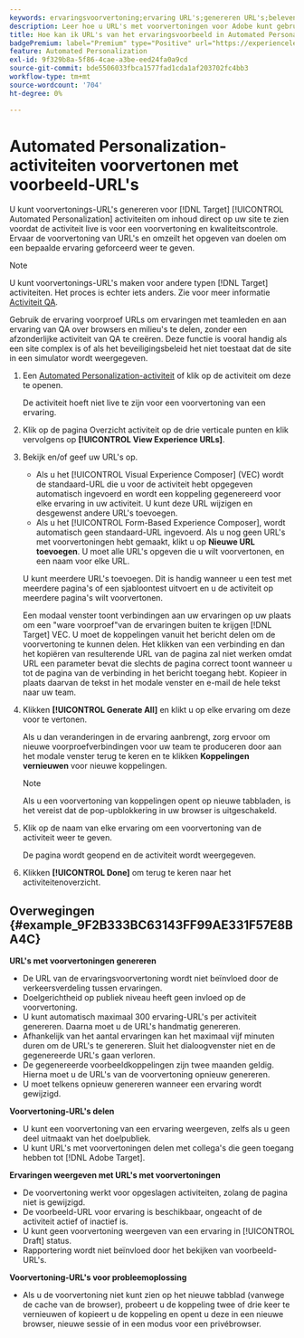 ```yaml
---
keywords: ervaringsvoorvertoning;ervaring URL's;genereren URL's;belevenis weergeven
description: Leer hoe u URL's met voorvertoningen voor Adobe kunt gebruiken [!DNL Target] Automated Personalization-activiteiten om inhoud direct op uw site te bekijken voordat de activiteit actief is.
title: Hoe kan ik URL's van het ervaringsvoorbeeld in Automated Personalization-activiteiten gebruiken?
badgePremium: label="Premium" type="Positive" url="https://experienceleague.adobe.com/docs/target/using/introduction/intro.html?lang=nl-NL#premium newtab=true" tooltip="See what's included in Target Premium."
feature: Automated Personalization
exl-id: 9f329b8a-5f86-4cae-a3be-eed24fa0a9cd
source-git-commit: bde5506033fbca1577fad1cda1af203702fc4bb3
workflow-type: tm+mt
source-wordcount: '704'
ht-degree: 0%

---
```


# Automated Personalization-activiteiten voorvertonen met voorbeeld-URL&#39;s

U kunt voorvertonings-URL&#39;s genereren voor [!DNL Target] [!UICONTROL Automated Personalization] activiteiten om inhoud direct op uw site te zien voordat de activiteit live is voor een voorvertoning en kwaliteitscontrole. Ervaar de voorvertoning van URL&#39;s en omzeilt het opgeven van doelen om een bepaalde ervaring geforceerd weer te geven.

>[!NOTE]
>
>U kunt voorvertonings-URL&#39;s maken voor andere typen [!DNL Target] activiteiten. Het proces is echter iets anders. Zie voor meer informatie [Activiteit QA](/help/main/c-activities/c-activity-qa/activity-qa.md#preview).

Gebruik de ervaring voorproef URLs om ervaringen met teamleden en aan ervaring van QA over browsers en milieu&#39;s te delen, zonder een afzonderlijke activiteit van QA te creëren. Deze functie is vooral handig als een site complex is of als het beveiligingsbeleid het niet toestaat dat de site in een simulator wordt weergegeven.

1. Een [Automated Personalization-activiteit](/help/main/c-activities/t-automated-personalization/create-ap-activity.md#task_8AAF837796D74CF893CA2F88BA1491C9) of klik op de activiteit om deze te openen.

   De activiteit hoeft niet live te zijn voor een voorvertoning van een ervaring.

1. Klik op de pagina Overzicht activiteit op de drie verticale punten en klik vervolgens op **[!UICONTROL View Experience URLs]**.

1. Bekijk en/of geef uw URL&#39;s op.

   * Als u het [!UICONTROL Visual Experience Composer] (VEC) wordt de standaard-URL die u voor de activiteit hebt opgegeven automatisch ingevoerd en wordt een koppeling gegenereerd voor elke ervaring in uw activiteit. U kunt deze URL wijzigen en desgewenst andere URL&#39;s toevoegen.
   * Als u het [!UICONTROL Form-Based Experience Composer], wordt automatisch geen standaard-URL ingevoerd. Als u nog geen URL&#39;s met voorvertoningen hebt gemaakt, klikt u op **Nieuwe URL toevoegen**. U moet alle URL&#39;s opgeven die u wilt voorvertonen, en een naam voor elke URL.

   U kunt meerdere URL&#39;s toevoegen. Dit is handig wanneer u een test met meerdere pagina&#39;s of een sjabloontest uitvoert en u de activiteit op meerdere pagina&#39;s wilt voorvertonen.

   Een modaal venster toont verbindingen aan uw ervaringen op uw plaats om een &quot;ware voorproef&quot;van de ervaringen buiten te krijgen [!DNL Target] VEC. U moet de koppelingen vanuit het bericht delen om de voorvertoning te kunnen delen. Het klikken van een verbinding en dan het kopiëren van resulterende URL van de pagina zal niet werken omdat URL een parameter bevat die slechts de pagina correct toont wanneer u tot de pagina van de verbinding in het bericht toegang hebt. Kopieer in plaats daarvan de tekst in het modale venster en e-mail de hele tekst naar uw team.

1. Klikken **[!UICONTROL Generate All]** en klikt u op elke ervaring om deze voor te vertonen.

   Als u dan veranderingen in de ervaring aanbrengt, zorg ervoor om nieuwe voorproefverbindingen voor uw team te produceren door aan het modale venster terug te keren en te klikken **Koppelingen vernieuwen** voor nieuwe koppelingen.

   >[!NOTE]
   >
   >Als u een voorvertoning van koppelingen opent op nieuwe tabbladen, is het vereist dat de pop-upblokkering in uw browser is uitgeschakeld.

1. Klik op de naam van elke ervaring om een voorvertoning van de activiteit weer te geven.

   De pagina wordt geopend en de activiteit wordt weergegeven.

1. Klikken **[!UICONTROL Done]** om terug te keren naar het activiteitenoverzicht.

## Overwegingen {#example_9F2B333BC63143FF99AE331F57E8BA4C}

**URL&#39;s met voorvertoningen genereren**

* De URL van de ervaringsvoorvertoning wordt niet beïnvloed door de verkeersverdeling tussen ervaringen.
* Doelgerichtheid op publiek niveau heeft geen invloed op de voorvertoning.
* U kunt automatisch maximaal 300 ervaring-URL&#39;s per activiteit genereren. Daarna moet u de URL&#39;s handmatig genereren.
* Afhankelijk van het aantal ervaringen kan het maximaal vijf minuten duren om de URL&#39;s te genereren. Sluit het dialoogvenster niet en de gegenereerde URL&#39;s gaan verloren.
* De gegenereerde voorbeeldkoppelingen zijn twee maanden geldig. Hierna moet u de URL&#39;s van de voorvertoning opnieuw genereren.
* U moet telkens opnieuw genereren wanneer een ervaring wordt gewijzigd.

**Voorvertoning-URL&#39;s delen**

* U kunt een voorvertoning van een ervaring weergeven, zelfs als u geen deel uitmaakt van het doelpubliek.
* U kunt URL&#39;s met voorvertoningen delen met collega&#39;s die geen toegang hebben tot [!DNL Adobe Target].

**Ervaringen weergeven met URL&#39;s met voorvertoningen**

* De voorvertoning werkt voor opgeslagen activiteiten, zolang de pagina niet is gewijzigd.
* De voorbeeld-URL voor ervaring is beschikbaar, ongeacht of de activiteit actief of inactief is.
* U kunt geen voorvertoning weergeven van een ervaring in [!UICONTROL Draft] status.
* Rapportering wordt niet beïnvloed door het bekijken van voorbeeld-URL&#39;s.

**Voorvertoning-URL&#39;s voor probleemoplossing**

* Als u de voorvertoning niet kunt zien op het nieuwe tabblad (vanwege de cache van de browser), probeert u de koppeling twee of drie keer te vernieuwen of kopieert u de koppeling en opent u deze in een nieuwe browser, nieuwe sessie of in een modus voor een privébrowser.

